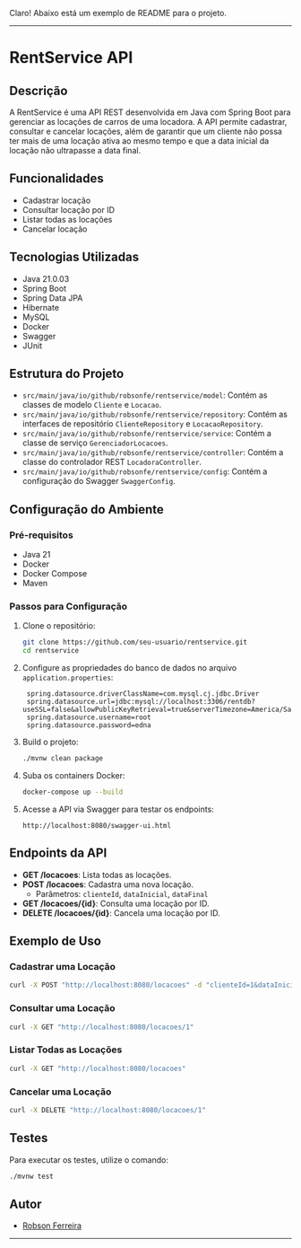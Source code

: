 Claro! Abaixo está um exemplo de README para o projeto.

---

# RentService API

## Descrição

A RentService é uma API REST desenvolvida em Java com Spring Boot para gerenciar as locações de carros de uma locadora. A API permite cadastrar, consultar e cancelar locações, além de garantir que um cliente não possa ter mais de uma locação ativa ao mesmo tempo e que a data inicial da locação não ultrapasse a data final.

## Funcionalidades

- Cadastrar locação
- Consultar locação por ID
- Listar todas as locações
- Cancelar locação

## Tecnologias Utilizadas

- Java 21.0.03
- Spring Boot
- Spring Data JPA
- Hibernate
- MySQL
- Docker
- Swagger
- JUnit

## Estrutura do Projeto

- `src/main/java/io/github/robsonfe/rentservice/model`: Contém as classes de modelo `Cliente` e `Locacao`.
- `src/main/java/io/github/robsonfe/rentservice/repository`: Contém as interfaces de repositório `ClienteRepository` e `LocacaoRepository`.
- `src/main/java/io/github/robsonfe/rentservice/service`: Contém a classe de serviço `GerenciadorLocacoes`.
- `src/main/java/io/github/robsonfe/rentservice/controller`: Contém a classe do controlador REST `LocadoraController`.
- `src/main/java/io/github/robsonfe/rentservice/config`: Contém a configuração do Swagger `SwaggerConfig`.

## Configuração do Ambiente

### Pré-requisitos

- Java 21
- Docker
- Docker Compose
- Maven

### Passos para Configuração

1. Clone o repositório:

   ```bash
   git clone https://github.com/seu-usuario/rentservice.git
   cd rentservice
   ```

2. Configure as propriedades do banco de dados no arquivo `application.properties`:

   ```properties
    spring.datasource.driverClassName=com.mysql.cj.jdbc.Driver
    spring.datasource.url=jdbc:mysql://localhost:3306/rentdb?useSSL=false&allowPublicKeyRetrieval=true&serverTimezone=America/Sao_Paulo
    spring.datasource.username=root
    spring.datasource.password=edna
   ```

3. Build o projeto:

   ```bash
   ./mvnw clean package
   ```

4. Suba os containers Docker:

   ```bash
   docker-compose up --build
   ```

5. Acesse a API via Swagger para testar os endpoints:

   ```
   http://localhost:8080/swagger-ui.html
   ```

## Endpoints da API

- **GET /locacoes**: Lista todas as locações.
- **POST /locacoes**: Cadastra uma nova locação.
  - Parâmetros: `clienteId`, `dataInicial`, `dataFinal`
- **GET /locacoes/{id}**: Consulta uma locação por ID.
- **DELETE /locacoes/{id}**: Cancela uma locação por ID.

## Exemplo de Uso

### Cadastrar uma Locação

```sh
curl -X POST "http://localhost:8080/locacoes" -d "clienteId=1&dataInicial=2023-06-01T10:00:00&dataFinal=2023-06-05T10:00:00"
```

### Consultar uma Locação

```sh
curl -X GET "http://localhost:8080/locacoes/1"
```

### Listar Todas as Locações

```sh
curl -X GET "http://localhost:8080/locacoes"
```

### Cancelar uma Locação

```sh
curl -X DELETE "http://localhost:8080/locacoes/1"
```

## Testes

Para executar os testes, utilize o comando:

```bash
./mvnw test
```

## Autor

- [Robson Ferreira](https://github.com/RobsonFe)

---
